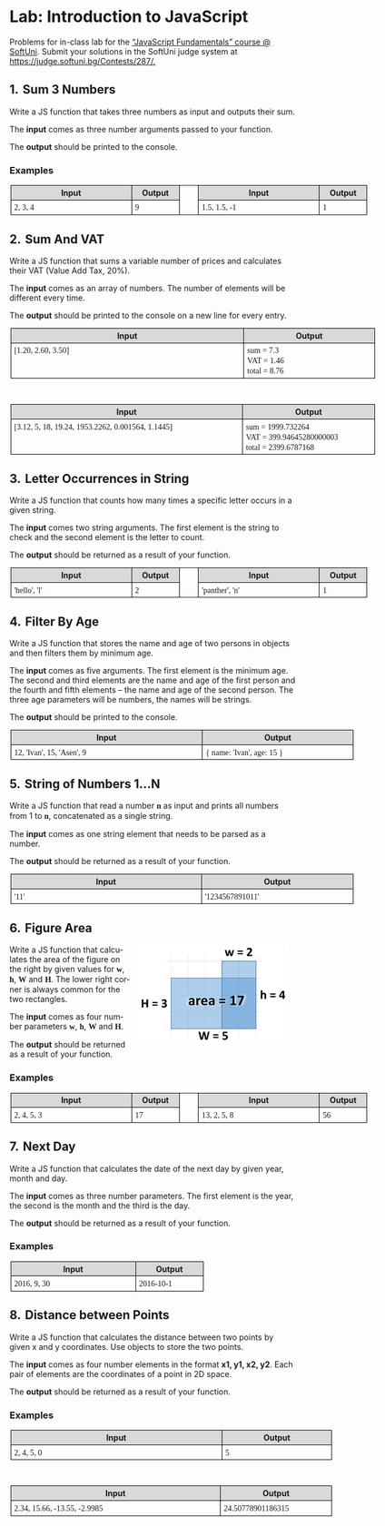 <html>

<head>
<meta http-equiv=Content-Type content="text/html; charset=windows-1251">
<meta name=Generator content="Microsoft Word 14 (filtered)">

</head>

<body lang=EN-US link=blue vlink=purple>

<div class=WordSection1>

<h1>Lab: Introduction to JavaScript</h1>

<p class=MsoNormal>Problems for in-class lab for the <a
href="https://softuni.bg/courses/javascript-fundamentals">“JavaScript
Fundamentals” course @ SoftUni</a>. Submit your solutions in the SoftUni judge
system at <a href="https://judge.softuni.bg/Contests/287/">https://judge.softuni.bg/Contests/287/.</a></p>

<h2>1.<span style='font:7.0pt "Times New Roman"'>&nbsp;&nbsp; </span>Sum 3
Numbers</h2>

<p class=MsoNormal>Write a JS function that takes three numbers as input and
outputs their sum.</p>

<p class=MsoNormal>The <b>input</b> comes as three number arguments passed to
your function.</p>

<p class=MsoNormal>The <b>output</b> should be printed to the console.</p>

<h3>Examples</h3>

<table class=MsoTableGrid border=1 cellspacing=0 cellpadding=0 width=629
 style='width:471.6pt;margin-left:1.15pt;border-collapse:collapse;border:none'>
 <tr>
  <td width=227 valign=top style='width:6.0cm;border:solid windowtext 1.0pt;
  background:#D9D9D9;padding:2.85pt 4.25pt 2.85pt 4.25pt'>
  <p class=MsoNormal align=center style='margin:0cm;margin-bottom:.0001pt;
  text-align:center;line-height:normal'><b>Input</b></p>
  </td>
  <td width=76 valign=top style='width:2.0cm;border:solid windowtext 1.0pt;
  border-left:none;background:#D9D9D9;padding:2.85pt 4.25pt 2.85pt 4.25pt'>
  <p class=MsoNormal align=center style='margin:0cm;margin-bottom:.0001pt;
  text-align:center;line-height:normal'><b>Output</b></p>
  </td>
  <td width=24 valign=top style='width:18.0pt;border:none;border-right:solid windowtext 1.0pt;
  padding:2.85pt 4.25pt 2.85pt 4.25pt'>
  <p class=MsoNormal align=center style='margin:0cm;margin-bottom:.0001pt;
  text-align:center;line-height:normal'><b>&nbsp;</b></p>
  </td>
  <td width=227 valign=top style='width:6.0cm;border:solid windowtext 1.0pt;
  border-left:none;background:#D9D9D9;padding:2.85pt 4.25pt 2.85pt 4.25pt'>
  <p class=MsoNormal align=center style='margin:0cm;margin-bottom:.0001pt;
  text-align:center;line-height:normal'><b>Input</b></p>
  </td>
  <td width=76 valign=top style='width:2.0cm;border:solid windowtext 1.0pt;
  border-left:none;background:#D9D9D9;padding:2.85pt 4.25pt 2.85pt 4.25pt'>
  <p class=MsoNormal align=center style='margin:0cm;margin-bottom:.0001pt;
  text-align:center;line-height:normal'><b>Output</b></p>
  </td>
 </tr>
 <tr>
  <td width=227 valign=top style='width:6.0cm;border:solid windowtext 1.0pt;
  border-top:none;padding:2.85pt 4.25pt 2.85pt 4.25pt'>
  <p class=MsoNormal style='margin:0cm;margin-bottom:.0001pt;line-height:normal'><span
  style='font-family:Consolas'>2, 3, 4</span></p>
  </td>
  <td width=76 style='width:2.0cm;border-top:none;border-left:none;border-bottom:
  solid windowtext 1.0pt;border-right:solid windowtext 1.0pt;padding:2.85pt 4.25pt 2.85pt 4.25pt'>
  <p class=MsoNormal style='margin:0cm;margin-bottom:.0001pt;line-height:normal'><span
  style='font-family:Consolas'>9</span></p>
  </td>
  <td width=24 valign=top style='width:18.0pt;border:none;border-right:solid windowtext 1.0pt;
  padding:2.85pt 4.25pt 2.85pt 4.25pt'>
  <p class=MsoNormal style='margin:0cm;margin-bottom:.0001pt;line-height:normal'><span
  style='font-family:Consolas'>&nbsp;</span></p>
  </td>
  <td width=227 valign=top style='width:6.0cm;border-top:none;border-left:none;
  border-bottom:solid windowtext 1.0pt;border-right:solid windowtext 1.0pt;
  padding:2.85pt 4.25pt 2.85pt 4.25pt'>
  <p class=MsoNormal style='margin:0cm;margin-bottom:.0001pt;line-height:normal'><span
  style='font-family:Consolas'>1.5, 1.5, -1</span></p>
  </td>
  <td width=76 valign=top style='width:2.0cm;border-top:none;border-left:none;
  border-bottom:solid windowtext 1.0pt;border-right:solid windowtext 1.0pt;
  padding:2.85pt 4.25pt 2.85pt 4.25pt'>
  <p class=MsoNormal style='margin:0cm;margin-bottom:.0001pt;line-height:normal'><span
  style='font-family:Consolas'>1</span></p>
  </td>
 </tr>
</table>

<h2>2.<span style='font:7.0pt "Times New Roman"'>&nbsp;&nbsp; </span>Sum And
VAT</h2>

<p class=MsoNormal>Write a JS function that sums a variable number of prices
and calculates their VAT (Value Add Tax, 20%).</p>

<p class=MsoNormal>The <b>input</b> comes as an array of numbers. The number of
elements will be different every time.</p>

<p class=MsoNormal>The <b>output</b> should be printed to the console on a new
line for every entry.</p>

<table class=MsoTableGrid border=1 cellspacing=0 cellpadding=0 width=643
 style='width:481.9pt;margin-left:1.15pt;border-collapse:collapse;border:none'>
 <tr>
  <td width=416 valign=top style='width:311.8pt;border:solid windowtext 1.0pt;
  background:#D9D9D9;padding:2.85pt 4.25pt 2.85pt 4.25pt'>
  <p class=MsoNormal align=center style='margin:0cm;margin-bottom:.0001pt;
  text-align:center;line-height:normal'><b>Input</b></p>
  </td>
  <td width=227 valign=top style='width:6.0cm;border:solid windowtext 1.0pt;
  border-left:none;background:#D9D9D9;padding:2.85pt 4.25pt 2.85pt 4.25pt'>
  <p class=MsoNormal align=center style='margin:0cm;margin-bottom:.0001pt;
  text-align:center;line-height:normal'><b>Output</b></p>
  </td>
 </tr>
 <tr>
  <td width=416 valign=top style='width:311.8pt;border:solid windowtext 1.0pt;
  border-top:none;padding:2.85pt 4.25pt 2.85pt 4.25pt'>
  <p class=MsoNormal style='margin:0cm;margin-bottom:.0001pt;line-height:normal'><span
  style='font-family:Consolas'>[1.20, 2.60, 3.50]</span></p>
  </td>
  <td width=227 style='width:6.0cm;border-top:none;border-left:none;border-bottom:
  solid windowtext 1.0pt;border-right:solid windowtext 1.0pt;padding:2.85pt 4.25pt 2.85pt 4.25pt'>
  <p class=MsoNormal style='margin:0cm;margin-bottom:.0001pt;line-height:normal'><span
  style='font-family:Consolas'>sum = 7.3</span></p>
  <p class=MsoNormal style='margin:0cm;margin-bottom:.0001pt;line-height:normal'><span
  style='font-family:Consolas'>VAT = 1.46</span></p>
  <p class=MsoNormal style='margin:0cm;margin-bottom:.0001pt;line-height:normal'><span
  style='font-family:Consolas'>total = 8.76</span></p>
  </td>
 </tr>
</table>

<p class=MsoNormal>&nbsp;</p>

<table class=MsoTableGrid border=1 cellspacing=0 cellpadding=0 width=643
 style='width:481.9pt;margin-left:1.15pt;border-collapse:collapse;border:none'>
 <tr>
  <td width=416 valign=top style='width:311.8pt;border:solid windowtext 1.0pt;
  background:#D9D9D9;padding:2.85pt 4.25pt 2.85pt 4.25pt'>
  <p class=MsoNormal align=center style='margin:0cm;margin-bottom:.0001pt;
  text-align:center;line-height:normal'><b>Input</b></p>
  </td>
  <td width=227 valign=top style='width:6.0cm;border:solid windowtext 1.0pt;
  border-left:none;background:#D9D9D9;padding:2.85pt 4.25pt 2.85pt 4.25pt'>
  <p class=MsoNormal align=center style='margin:0cm;margin-bottom:.0001pt;
  text-align:center;line-height:normal'><b>Output</b></p>
  </td>
 </tr>
 <tr>
  <td width=416 valign=top style='width:311.8pt;border:solid windowtext 1.0pt;
  border-top:none;padding:2.85pt 4.25pt 2.85pt 4.25pt'>
  <p class=MsoNormal style='margin:0cm;margin-bottom:.0001pt;line-height:normal'><span
  style='font-family:Consolas'>[3.12, 5, 18, 19.24, 1953.2262, 0.001564, 1.1445]</span></p>
  </td>
  <td width=227 style='width:6.0cm;border-top:none;border-left:none;border-bottom:
  solid windowtext 1.0pt;border-right:solid windowtext 1.0pt;padding:2.85pt 4.25pt 2.85pt 4.25pt'>
  <p class=MsoNormal style='margin:0cm;margin-bottom:.0001pt;line-height:normal'><span
  style='font-family:Consolas'>sum = 1999.732264</span></p>
  <p class=MsoNormal style='margin:0cm;margin-bottom:.0001pt;line-height:normal'><span
  style='font-family:Consolas'>VAT = 399.94645280000003</span></p>
  <p class=MsoNormal style='margin:0cm;margin-bottom:.0001pt;line-height:normal'><span
  style='font-family:Consolas'>total = 2399.6787168</span></p>
  </td>
 </tr>
</table>

<h2>3.<span style='font:7.0pt "Times New Roman"'>&nbsp;&nbsp; </span>Letter
Occurrences in String</h2>

<p class=MsoNormal>Write a JS function that counts how many times a specific
letter occurs in a given string.</p>

<p class=MsoNormal>The <b>input</b> comes two string arguments. The first
element is the string to check and the second element is the letter to count.</p>

<p class=MsoNormal>The <b>output</b> should be returned as a result of your
function.</p>

<table class=MsoTableGrid border=1 cellspacing=0 cellpadding=0 width=629
 style='width:471.6pt;margin-left:1.15pt;border-collapse:collapse;border:none'>
 <tr>
  <td width=227 valign=top style='width:6.0cm;border:solid windowtext 1.0pt;
  background:#D9D9D9;padding:2.85pt 4.25pt 2.85pt 4.25pt'>
  <p class=MsoNormal align=center style='margin:0cm;margin-bottom:.0001pt;
  text-align:center;line-height:normal'><b>Input</b></p>
  </td>
  <td width=76 valign=top style='width:2.0cm;border:solid windowtext 1.0pt;
  border-left:none;background:#D9D9D9;padding:2.85pt 4.25pt 2.85pt 4.25pt'>
  <p class=MsoNormal align=center style='margin:0cm;margin-bottom:.0001pt;
  text-align:center;line-height:normal'><b>Output</b></p>
  </td>
  <td width=24 valign=top style='width:18.0pt;border:none;border-right:solid windowtext 1.0pt;
  padding:2.85pt 4.25pt 2.85pt 4.25pt'>
  <p class=MsoNormal align=center style='margin:0cm;margin-bottom:.0001pt;
  text-align:center;line-height:normal'><b>&nbsp;</b></p>
  </td>
  <td width=227 valign=top style='width:6.0cm;border:solid windowtext 1.0pt;
  border-left:none;background:#D9D9D9;padding:2.85pt 4.25pt 2.85pt 4.25pt'>
  <p class=MsoNormal align=center style='margin:0cm;margin-bottom:.0001pt;
  text-align:center;line-height:normal'><b>Input</b></p>
  </td>
  <td width=76 valign=top style='width:2.0cm;border:solid windowtext 1.0pt;
  border-left:none;background:#D9D9D9;padding:2.85pt 4.25pt 2.85pt 4.25pt'>
  <p class=MsoNormal align=center style='margin:0cm;margin-bottom:.0001pt;
  text-align:center;line-height:normal'><b>Output</b></p>
  </td>
 </tr>
 <tr>
  <td width=227 valign=top style='width:6.0cm;border:solid windowtext 1.0pt;
  border-top:none;padding:2.85pt 4.25pt 2.85pt 4.25pt'>
  <p class=MsoNormal style='margin:0cm;margin-bottom:.0001pt;line-height:normal'><span
  style='font-family:Consolas'>'hello', 'l'</span></p>
  </td>
  <td width=76 style='width:2.0cm;border-top:none;border-left:none;border-bottom:
  solid windowtext 1.0pt;border-right:solid windowtext 1.0pt;padding:2.85pt 4.25pt 2.85pt 4.25pt'>
  <p class=MsoNormal style='margin:0cm;margin-bottom:.0001pt;line-height:normal'><span
  style='font-family:Consolas'>2</span></p>
  </td>
  <td width=24 valign=top style='width:18.0pt;border:none;border-right:solid windowtext 1.0pt;
  padding:2.85pt 4.25pt 2.85pt 4.25pt'>
  <p class=MsoNormal style='margin:0cm;margin-bottom:.0001pt;line-height:normal'><span
  style='font-family:Consolas'>&nbsp;</span></p>
  </td>
  <td width=227 valign=top style='width:6.0cm;border-top:none;border-left:none;
  border-bottom:solid windowtext 1.0pt;border-right:solid windowtext 1.0pt;
  padding:2.85pt 4.25pt 2.85pt 4.25pt'>
  <p class=MsoNormal style='margin:0cm;margin-bottom:.0001pt;line-height:normal'><span
  style='font-family:Consolas'>'panther', 'n'</span></p>
  </td>
  <td width=76 valign=top style='width:2.0cm;border-top:none;border-left:none;
  border-bottom:solid windowtext 1.0pt;border-right:solid windowtext 1.0pt;
  padding:2.85pt 4.25pt 2.85pt 4.25pt'>
  <p class=MsoNormal style='margin:0cm;margin-bottom:.0001pt;line-height:normal'><span
  style='font-family:Consolas'>1</span></p>
  </td>
 </tr>
</table>

<h2>4.<span style='font:7.0pt "Times New Roman"'>&nbsp;&nbsp; </span>Filter By Age</h2>

<p class=MsoNormal>Write a JS function that stores the name and age of two
persons in objects and then filters them by minimum age.</p>

<p class=MsoNormal>The <b>input</b> comes as five arguments. The first element
is the minimum age. The second and third elements are the name and age of the
first person and the fourth and fifth elements – the name and age of the second
person. The three age parameters will be numbers, the names will be strings.</p>

<p class=MsoNormal>The <b>output</b> should be printed to the console.</p>

<table class=MsoTableGrid border=1 cellspacing=0 cellpadding=0 width=605
 style='width:453.55pt;margin-left:1.15pt;border-collapse:collapse;border:none'>
 <tr>
  <td width=340 valign=top style='width:255.1pt;border:solid windowtext 1.0pt;
  background:#D9D9D9;padding:2.85pt 4.25pt 2.85pt 4.25pt'>
  <p class=MsoNormal align=center style='margin:0cm;margin-bottom:.0001pt;
  text-align:center;line-height:normal'><b>Input</b></p>
  </td>
  <td width=265 valign=top style='width:7.0cm;border:solid windowtext 1.0pt;
  border-left:none;background:#D9D9D9;padding:2.85pt 4.25pt 2.85pt 4.25pt'>
  <p class=MsoNormal align=center style='margin:0cm;margin-bottom:.0001pt;
  text-align:center;line-height:normal'><b>Output</b></p>
  </td>
 </tr>
 <tr>
  <td width=340 valign=top style='width:255.1pt;border:solid windowtext 1.0pt;
  border-top:none;padding:2.85pt 4.25pt 2.85pt 4.25pt'>
  <p class=MsoNormal style='margin:0cm;margin-bottom:.0001pt;line-height:normal'><span
  style='font-family:Consolas'>12, 'Ivan', 15, 'Asen', 9</span></p>
  </td>
  <td width=265 style='width:7.0cm;border-top:none;border-left:none;border-bottom:
  solid windowtext 1.0pt;border-right:solid windowtext 1.0pt;padding:2.85pt 4.25pt 2.85pt 4.25pt'>
  <p class=MsoNormal style='margin:0cm;margin-bottom:.0001pt;line-height:normal'><span
  style='font-family:Consolas'>{ name: 'Ivan', age: 15 }</span></p>
  </td>
 </tr>
</table>

<h2>5.<span style='font:7.0pt "Times New Roman"'>&nbsp;&nbsp; </span>String of
Numbers 1…N</h2>

<p class=MsoNormal>Write a JS function that read a number <strong><span
style='font-family:"Calibri","sans-serif"'>n</span></strong> as input and
prints all numbers from 1 to <strong><span style='font-family:"Calibri","sans-serif"'>n</span></strong>,
concatenated as a single string.</p>

<p class=MsoNormal>The <b>input</b> comes as one string element that needs to
be parsed as a number.</p>

<p class=MsoNormal>The <b>output</b> should be returned as a result of your
function.</p>

<table class=MsoTableGrid border=1 cellspacing=0 cellpadding=0 width=605
 style='width:453.55pt;margin-left:1.15pt;border-collapse:collapse;border:none'>
 <tr>
  <td width=340 valign=top style='width:255.1pt;border:solid windowtext 1.0pt;
  background:#D9D9D9;padding:2.85pt 4.25pt 2.85pt 4.25pt'>
  <p class=MsoNormal align=center style='margin:0cm;margin-bottom:.0001pt;
  text-align:center;line-height:normal'><b>Input</b></p>
  </td>
  <td width=265 valign=top style='width:7.0cm;border:solid windowtext 1.0pt;
  border-left:none;background:#D9D9D9;padding:2.85pt 4.25pt 2.85pt 4.25pt'>
  <p class=MsoNormal align=center style='margin:0cm;margin-bottom:.0001pt;
  text-align:center;line-height:normal'><b>Output</b></p>
  </td>
 </tr>
 <tr>
  <td width=340 valign=top style='width:255.1pt;border:solid windowtext 1.0pt;
  border-top:none;padding:2.85pt 4.25pt 2.85pt 4.25pt'>
  <p class=MsoNormal style='margin:0cm;margin-bottom:.0001pt;line-height:normal'><span
  style='font-family:Consolas'>'11'</span></p>
  </td>
  <td width=265 style='width:7.0cm;border-top:none;border-left:none;border-bottom:
  solid windowtext 1.0pt;border-right:solid windowtext 1.0pt;padding:2.85pt 4.25pt 2.85pt 4.25pt'>
  <p class=MsoNormal style='margin:0cm;margin-bottom:.0001pt;line-height:normal'><span
  style='font-family:Consolas'>'1234567891011'</span></p>
  </td>
 </tr>
</table>

<h2>6.<span style='font:7.0pt "Times New Roman"'>&nbsp;&nbsp; </span>Figure
Area</h2>

<p class=MsoNormal><img width=265 height=174 src="README_files/image001.png"
align=right hspace=12>Write a JS function that calculates the area of the
figure on the right by given values for <strong><span style='font-family:"Calibri","sans-serif"'>w</span></strong>,
<strong><span style='font-family:"Calibri","sans-serif"'>h</span></strong>, <strong><span
style='font-family:"Calibri","sans-serif"'>W</span></strong> and <strong><span
style='font-family:"Calibri","sans-serif"'>H</span></strong>. The lower right
corner is always common for the two rectangles.</p>

<p class=MsoNormal>The <b>input</b> comes as four number parameters <strong><span
style='font-family:"Calibri","sans-serif"'>w</span></strong>, <strong><span
style='font-family:"Calibri","sans-serif"'>h</span></strong>, <strong><span
style='font-family:"Calibri","sans-serif"'>W</span></strong> and <strong><span
style='font-family:"Calibri","sans-serif"'>H</span></strong>.</p>

<p class=MsoNormal>The <b>output</b> should be returned as a result of your
function.</p>

<h3>Examples</h3>

<table class=MsoTableGrid border=1 cellspacing=0 cellpadding=0 width=629
 style='width:471.6pt;margin-left:1.15pt;border-collapse:collapse;border:none'>
 <tr>
  <td width=227 valign=top style='width:6.0cm;border:solid windowtext 1.0pt;
  background:#D9D9D9;padding:2.85pt 4.25pt 2.85pt 4.25pt'>
  <p class=MsoNormal align=center style='margin:0cm;margin-bottom:.0001pt;
  text-align:center;line-height:normal'><b>Input</b></p>
  </td>
  <td width=76 valign=top style='width:2.0cm;border:solid windowtext 1.0pt;
  border-left:none;background:#D9D9D9;padding:2.85pt 4.25pt 2.85pt 4.25pt'>
  <p class=MsoNormal align=center style='margin:0cm;margin-bottom:.0001pt;
  text-align:center;line-height:normal'><b>Output</b></p>
  </td>
  <td width=24 valign=top style='width:18.0pt;border:none;border-right:solid windowtext 1.0pt;
  padding:2.85pt 4.25pt 2.85pt 4.25pt'>
  <p class=MsoNormal align=center style='margin:0cm;margin-bottom:.0001pt;
  text-align:center;line-height:normal'><b>&nbsp;</b></p>
  </td>
  <td width=227 valign=top style='width:6.0cm;border:solid windowtext 1.0pt;
  border-left:none;background:#D9D9D9;padding:2.85pt 4.25pt 2.85pt 4.25pt'>
  <p class=MsoNormal align=center style='margin:0cm;margin-bottom:.0001pt;
  text-align:center;line-height:normal'><b>Input</b></p>
  </td>
  <td width=76 valign=top style='width:2.0cm;border:solid windowtext 1.0pt;
  border-left:none;background:#D9D9D9;padding:2.85pt 4.25pt 2.85pt 4.25pt'>
  <p class=MsoNormal align=center style='margin:0cm;margin-bottom:.0001pt;
  text-align:center;line-height:normal'><b>Output</b></p>
  </td>
 </tr>
 <tr>
  <td width=227 valign=top style='width:6.0cm;border:solid windowtext 1.0pt;
  border-top:none;padding:2.85pt 4.25pt 2.85pt 4.25pt'>
  <p class=MsoNormal style='margin:0cm;margin-bottom:.0001pt;line-height:normal'><span
  style='font-family:Consolas'>2, 4, 5, 3</span></p>
  </td>
  <td width=76 style='width:2.0cm;border-top:none;border-left:none;border-bottom:
  solid windowtext 1.0pt;border-right:solid windowtext 1.0pt;padding:2.85pt 4.25pt 2.85pt 4.25pt'>
  <p class=MsoNormal style='margin:0cm;margin-bottom:.0001pt;line-height:normal'><span
  style='font-family:Consolas'>17</span></p>
  </td>
  <td width=24 valign=top style='width:18.0pt;border:none;border-right:solid windowtext 1.0pt;
  padding:2.85pt 4.25pt 2.85pt 4.25pt'>
  <p class=MsoNormal style='margin:0cm;margin-bottom:.0001pt;line-height:normal'><span
  style='font-family:Consolas'>&nbsp;</span></p>
  </td>
  <td width=227 valign=top style='width:6.0cm;border-top:none;border-left:none;
  border-bottom:solid windowtext 1.0pt;border-right:solid windowtext 1.0pt;
  padding:2.85pt 4.25pt 2.85pt 4.25pt'>
  <p class=MsoNormal style='margin:0cm;margin-bottom:.0001pt;line-height:normal'><span
  style='font-family:Consolas'>13, 2, 5, 8</span></p>
  </td>
  <td width=76 valign=top style='width:2.0cm;border-top:none;border-left:none;
  border-bottom:solid windowtext 1.0pt;border-right:solid windowtext 1.0pt;
  padding:2.85pt 4.25pt 2.85pt 4.25pt'>
  <p class=MsoNormal style='margin:0cm;margin-bottom:.0001pt;line-height:normal'><span
  style='font-family:Consolas'>56</span></p>
  </td>
 </tr>
</table>

<h2>7.<span style='font:7.0pt "Times New Roman"'>&nbsp;&nbsp; </span>Next Day</h2>

<p class=MsoNormal>Write a JS function that calculates the date of the next day
by given year, month and day.</p>

<p class=MsoNormal>The <b>input</b> comes as three number parameters. The first
element is the year, the second is the month and the third is the day.</p>

<p class=MsoNormal>The <b>output</b> should be returned as a result of your
function.</p>

<h3>Examples</h3>

<table class=MsoTableGrid border=1 cellspacing=0 cellpadding=0 width=340
 style='width:9.0cm;margin-left:1.15pt;border-collapse:collapse;border:none'>
 <tr>
  <td width=227 valign=top style='width:6.0cm;border:solid windowtext 1.0pt;
  background:#D9D9D9;padding:2.85pt 4.25pt 2.85pt 4.25pt'>
  <p class=MsoNormal align=center style='margin:0cm;margin-bottom:.0001pt;
  text-align:center;line-height:normal'><b>Input</b></p>
  </td>
  <td width=113 valign=top style='width:3.0cm;border:solid windowtext 1.0pt;
  border-left:none;background:#D9D9D9;padding:2.85pt 4.25pt 2.85pt 4.25pt'>
  <p class=MsoNormal align=center style='margin:0cm;margin-bottom:.0001pt;
  text-align:center;line-height:normal'><b>Output</b></p>
  </td>
 </tr>
 <tr>
  <td width=227 valign=top style='width:6.0cm;border:solid windowtext 1.0pt;
  border-top:none;padding:2.85pt 4.25pt 2.85pt 4.25pt'>
  <p class=MsoNormal style='margin:0cm;margin-bottom:.0001pt;line-height:normal'><span
  style='font-family:Consolas'>2016, 9, 30</span></p>
  </td>
  <td width=113 style='width:3.0cm;border-top:none;border-left:none;border-bottom:
  solid windowtext 1.0pt;border-right:solid windowtext 1.0pt;padding:2.85pt 4.25pt 2.85pt 4.25pt'>
  <p class=MsoNormal style='margin:0cm;margin-bottom:.0001pt;line-height:normal'><span
  style='font-family:Consolas'>2016-10-1</span></p>
  </td>
 </tr>
</table>

<h2>8.<span style='font:7.0pt "Times New Roman"'>&nbsp;&nbsp; </span>Distance
between Points</h2>

<p class=MsoNormal>Write a JS function that calculates the distance between two
points by given x and y coordinates. Use objects to store the two points.</p>

<p class=MsoNormal>The <b>input</b> comes as four number elements in the format
<b>x1, y1, x2, y2</b>. Each pair of elements are the coordinates of a point in
2D space.</p>

<p class=MsoNormal>The <b>output</b> should be returned as a result of your
function.</p>

<h3>Examples</h3>

<table class=MsoTableGrid border=1 cellspacing=0 cellpadding=0 width=567
 style='width:425.2pt;margin-left:1.15pt;border-collapse:collapse;border:none'>
 <tr>
  <td width=378 valign=top style='width:283.45pt;border:solid windowtext 1.0pt;
  background:#D9D9D9;padding:2.85pt 4.25pt 2.85pt 4.25pt'>
  <p class=MsoNormal align=center style='margin:0cm;margin-bottom:.0001pt;
  text-align:center;line-height:normal'><b>Input</b></p>
  </td>
  <td width=189 valign=top style='width:5.0cm;border:solid windowtext 1.0pt;
  border-left:none;background:#D9D9D9;padding:2.85pt 4.25pt 2.85pt 4.25pt'>
  <p class=MsoNormal align=center style='margin:0cm;margin-bottom:.0001pt;
  text-align:center;line-height:normal'><b>Output</b></p>
  </td>
 </tr>
 <tr>
  <td width=378 valign=top style='width:283.45pt;border:solid windowtext 1.0pt;
  border-top:none;padding:2.85pt 4.25pt 2.85pt 4.25pt'>
  <p class=MsoNormal style='margin:0cm;margin-bottom:.0001pt;line-height:normal'><span
  style='font-family:Consolas'>2, 4, 5, 0</span></p>
  </td>
  <td width=189 style='width:5.0cm;border-top:none;border-left:none;border-bottom:
  solid windowtext 1.0pt;border-right:solid windowtext 1.0pt;padding:2.85pt 4.25pt 2.85pt 4.25pt'>
  <p class=MsoNormal style='margin:0cm;margin-bottom:.0001pt;line-height:normal'><span
  style='font-family:Consolas'>5</span></p>
  </td>
 </tr>
</table>

<p class=MsoNormal>&nbsp;</p>

<table class=MsoTableGrid border=1 cellspacing=0 cellpadding=0 width=567
 style='width:425.2pt;margin-left:1.15pt;border-collapse:collapse;border:none'>
 <tr>
  <td width=378 valign=top style='width:283.45pt;border:solid windowtext 1.0pt;
  background:#D9D9D9;padding:2.85pt 4.25pt 2.85pt 4.25pt'>
  <p class=MsoNormal align=center style='margin:0cm;margin-bottom:.0001pt;
  text-align:center;line-height:normal'><b>Input</b></p>
  </td>
  <td width=189 valign=top style='width:5.0cm;border:solid windowtext 1.0pt;
  border-left:none;background:#D9D9D9;padding:2.85pt 4.25pt 2.85pt 4.25pt'>
  <p class=MsoNormal align=center style='margin:0cm;margin-bottom:.0001pt;
  text-align:center;line-height:normal'><b>Output</b></p>
  </td>
 </tr>
 <tr>
  <td width=378 valign=top style='width:283.45pt;border:solid windowtext 1.0pt;
  border-top:none;padding:2.85pt 4.25pt 2.85pt 4.25pt'>
  <p class=MsoNormal style='margin:0cm;margin-bottom:.0001pt;line-height:normal'><span
  style='font-family:Consolas'>2.34, 15.66, -13.55, -2.9985</span></p>
  </td>
  <td width=189 style='width:5.0cm;border-top:none;border-left:none;border-bottom:
  solid windowtext 1.0pt;border-right:solid windowtext 1.0pt;padding:2.85pt 4.25pt 2.85pt 4.25pt'>
  <p class=MsoNormal style='margin:0cm;margin-bottom:.0001pt;line-height:normal'><span
  style='font-family:Consolas'>24.50778901186315</span></p>
  </td>
 </tr>
</table>

<p class=MsoNormal>&nbsp;</p>

</div>

</body>

</html>
